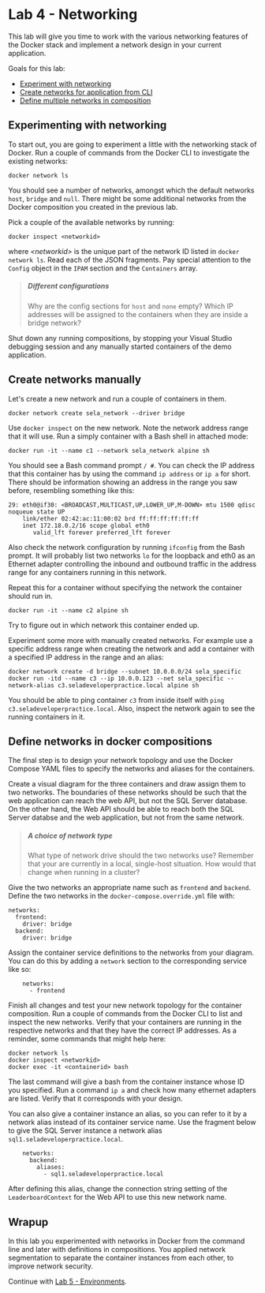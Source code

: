 # Lab 4 - Networking

This lab will give you time to work with the various networking features of the Docker stack and implement a network design in your current application.

Goals for this lab:
- [Experiment with networking](#experiment)
- [Create networks for application from CLI](#create)
- [Define multiple networks in composition](#define)

## <a name="experiment"></a>Experimenting with networking

To start out, you are going to experiment a little with the networking stack of Docker.
Run a couple of commands from the Docker CLI to investigate the existing networks:

```
docker network ls
```

You should see a number of networks, amongst which the default networks `host`, `bridge` and `null`. There might be some additional networks from the Docker composition you created in the previous lab. 

Pick a couple of the available networks by running:
``` 
docker inspect <networkid>
```
where *\<networkid>* is the unique part of the network ID listed in `docker network ls`. 
Read each of the JSON fragments. Pay special attention to the `Config` object in the `IPAM` section and the `Containers`  array. 

> ##### Different configurations
> Why are the config sections for `host` and `none` empty? 
> Which IP addresses will be assigned to the containers when they are inside a bridge network?

Shut down any running compositions, by stopping your Visual Studio debugging session and any manually started containers of the demo application.

## <a name="create"></a>Create networks manually

Let's create a new network and run a couple of containers in them. 
```
docker network create sela_network --driver bridge
```
Use `docker inspect` on the new network. Note the network address range that it will use.
Run a simply container with a Bash shell in attached mode:
```
docker run -it --name c1 --network sela_network alpine sh
```
You should see a Bash command prompt `/ #`. You can check the IP address that this container has by using the command `ip address` or `ip a` for short. There should be information showing an address in the range you saw before, resembling something like this:
```
29: eth0@if30: <BROADCAST,MULTICAST,UP,LOWER_UP,M-DOWN> mtu 1500 qdisc noqueue state UP
    link/ether 02:42:ac:11:00:02 brd ff:ff:ff:ff:ff:ff
    inet 172.18.0.2/16 scope global eth0
       valid_lft forever preferred_lft forever
```
Also check the network configuration by running `ifconfig` from the Bash prompt. It will probably list two networks `lo` for the loopback and eth0 as an Ethernet adapter controlling the inbound and outbound traffic in the address range for any containers running in this network.

Repeat this for a container without specifying the network the container should run in.
```
docker run -it --name c2 alpine sh
```
Try to figure out in which network this container ended up. 

Experiment some more with manually created networks. For example use a specific address range when creating the network and add a container with a specified IP address in the range and an alias:

```
docker network create -d bridge --subnet 10.0.0.0/24 sela_specific
docker run -itd --name c3 --ip 10.0.0.123 --net sela_specific --network-alias c3.seladeveloperpractice.local alpine sh
```
You should be able to ping container `c3` from inside itself with `ping c3.seladeveloperpractice.local`. Also, inspect the network again to see the running containers in it. 

## <a name="define"></a>Define networks in docker compositions

The final step is to design your network topology and use the Docker Compose YAML files to specify the networks and aliases for the containers.

Create a visual diagram for the three containers and draw assign them to two networks. The boundaries of these networks should be such that the web application can reach the web API, but not the SQL Server database. On the other hand, the Web API should be able to reach both the SQL Server databse and the web application, but not from the same network. 

> ##### A choice of network type
> What type of network drive should the two networks use? Remember that your are currently in a local, single-host situation. How would that change when running in a cluster?

Give the two networks an appropriate name such as `frontend` and `backend`. Define the two networks in the `docker-compose.override.yml` file with:

```
networks:
  frontend:
    driver: bridge
  backend:
    driver: bridge
```

Assign the container service definitions to the networks from your diagram. You can do this by adding a `network` section to the corresponding service like so:

```
    networks:
      - frontend
```

Finish all changes and test your new network topology for the container composition. Run a couple of commands from the Docker CLI to list and inspect the new networks. Verify that your containers are running in the respective networks and that they have the correct IP addresses. As a reminder, some commands that might help here:
```
docker network ls
docker inspect <networkid>
docker exec -it <containerid> bash
```

The last command will give a bash from the container instance whose ID you specified. Run a command `ip a` and check how many ethernet adapters are listed. Verify that it corresponds with your design.

You can also give a container instance an alias, so you can refer to it by a network alias instead of its container service name. Use the fragment below to give the SQL Server instance a network alias `sql1.seladeveloperpractice.local`.

```
    networks:
      backend:
        aliases:
          - sql1.seladeveloperpractice.local
```

After defining this alias, change the connection string setting of the `LeaderboardContext` for the Web API to use this new network name.

## Wrapup

In this lab you experimented with networks in Docker from the command line and later with definitions in compositions. You applied network segmentation to separate the container instances from each other, to improve network security.

Continue with [Lab 5 - Environments](Lab5-Environments.md).

